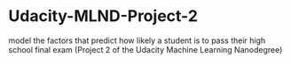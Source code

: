 # Udacity-MLND-Project-2
model the factors that predict how likely a student is to pass their high school final exam (Project 2 of the Udacity Machine Learning Nanodegree)
